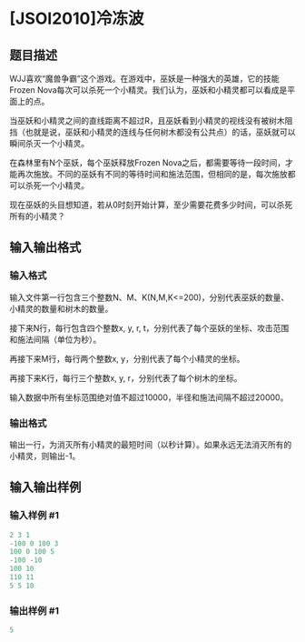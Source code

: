 # [JSOI2010]冷冻波

## 题目描述

WJJ喜欢“魔兽争霸”这个游戏。在游戏中，巫妖是一种强大的英雄，它的技能Frozen Nova每次可以杀死一个小精灵。我们认为，巫妖和小精灵都可以看成是平面上的点。

当巫妖和小精灵之间的直线距离不超过R，且巫妖看到小精灵的视线没有被树木阻挡（也就是说，巫妖和小精灵的连线与任何树木都没有公共点）的话，巫妖就可以瞬间杀灭一个小精灵。

在森林里有N个巫妖，每个巫妖释放Frozen Nova之后，都需要等待一段时间，才能再次施放。不同的巫妖有不同的等待时间和施法范围，但相同的是，每次施放都可以杀死一个小精灵。

现在巫妖的头目想知道，若从0时刻开始计算，至少需要花费多少时间，可以杀死所有的小精灵？

## 输入输出格式

### 输入格式

输入文件第一行包含三个整数N、M、K(N,M,K<=200)，分别代表巫妖的数量、小精灵的数量和树木的数量。

接下来N行，每行包含四个整数x, y, r, t，分别代表了每个巫妖的坐标、攻击范围和施法间隔（单位为秒）。

再接下来M行，每行两个整数x, y，分别代表了每个小精灵的坐标。

再接下来K行，每行三个整数x, y, r，分别代表了每个树木的坐标。

输入数据中所有坐标范围绝对值不超过10000，半径和施法间隔不超过20000。

### 输出格式

输出一行，为消灭所有小精灵的最短时间（以秒计算）。如果永远无法消灭所有的小精灵，则输出-1。

## 输入输出样例

### 输入样例 #1

```cpp
2 3 1
-100 0 100 3
100 0 100 5
-100 -10
100 10
110 11
5 5 10
```


### 输出样例 #1

```cpp
5
```



